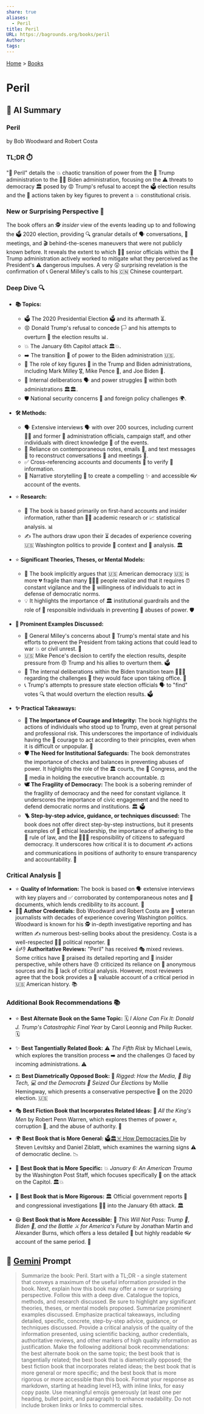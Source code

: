 ```yaml
---
share: true
aliases:
  - Peril
title: Peril
URL: https://bagrounds.org/books/peril
Author: 
tags: 
---
```

[Home](../index.md) > [Books](./index.md)  
# Peril  
## 🤖 AI Summary  
### Peril  
by Bob Woodward and Robert Costa  
  
### TL;DR ⏱️  
"🚨 Peril" details the 💥 chaotic transition of power from the 👴 Trump administration to the 👨‍💼 Biden administration, focusing on the ⚠️ threats to democracy 🏛️ posed by 😡 Trump's refusal to accept the 🗳️ election results and the 🦸 actions taken by key figures to prevent a 💥 constitutional crisis.  
  
### New or Surprising Perspective 🤔  
The book offers an 🕵️ *insider* view of the events leading up to and following the 🗳️ 2020 election, providing 🔍 granular details of 🗣️ conversations, 🤝 meetings, and 🎬 behind-the-scenes maneuvers that were not publicly known before. It reveals the extent to which 👨‍💼 senior officials within the 🎺 Trump administration actively worked to mitigate what they perceived as the President's ⚠️ dangerous impulses. A very 😲 surprising revelation is the confirmation of 📞 General Milley's calls to his 🇨🇳 Chinese counterpart.  
  
### Deep Dive 🔍  
  
* **📚 Topics:**  
    * 🗳️ The 2020 Presidential Election 🗳️ and its aftermath ⏳.  
    * 😡 Donald Trump's refusal to concede 🏳️ and his attempts to overturn 🔄 the election results 📊.  
    * 💥 The January 6th Capitol attack 🏛️💥.  
    * ➡️ The transition 🤝 of power to the Biden administration 🇺🇸.  
    * 🌟 The role of key figures 🔑 in the Trump and Biden administrations, including Mark Milley 🎖️, Mike Pence 🙏, and Joe Biden 👴.  
    * 🤔 Internal deliberations 🗣️ and power struggles 💪 within both administrations 🏛️🏛️.  
    * 🛡️ National security concerns 🚨 and foreign policy challenges 🌍.  
  
* **🛠️ Methods:**  
    * 🗣️ Extensive interviews 🗣️ with over 200 sources, including current 👨‍💼 and former 👴 administration officials, campaign staff, and other individuals with direct knowledge 🧠 of the events.  
    * 📝 Reliance on contemporaneous notes, emails 📧, and text messages 📝 to reconstruct conversations 💬 and meetings 🤝.  
    * ✅ Cross-referencing accounts and documents 📁 to verify 💯 information.  
    * 📖 Narrative storytelling 📖 to create a compelling ✨ and accessible 👓 account of the events.  
  
* ⭐ **Research:**  
    * 📖 The book is based primarily on first-hand accounts and insider information, rather than 🧑‍🎓 academic research or 📈 statistical analysis. 📊  
    * ✍️ The authors draw upon their ⏳ decades of experience covering 🇺🇸 Washington politics to provide 📰 context and 🧐 analysis. 🏛️  
  
* ⭐ **Significant Theories, Theses, or Mental Models:**  
    * 📖 The book implicitly argues that 🇺🇸 American democracy 🇺🇸 is more 💔 fragile than many 🧑‍🤝‍🧑 people realize and that it requires ⏰ constant vigilance and the 🙋 willingness of individuals to act in defense of democratic norms.  
    * 💡 It highlights the importance of 🏛️ institutional guardrails and the role of 👮 responsible individuals in preventing 🚫 abuses of power. 🛡️  
  
* **📢 Prominent Examples Discussed:**  
    * 🚨 General Milley's concerns about 🧠 Trump's mental state and his efforts to prevent the President from taking actions that could lead to war 💥 or civil unrest. 🚨  
    * 🇺🇸 Mike Pence's decision to certify the election results, despite pressure from 😠 Trump and his allies to overturn them. 🗳️  
    * 🏢 The internal deliberations within the Biden transition team 👥👥👥 regarding the challenges 🤔 they would face upon taking office. 💼  
    * 📞 Trump's attempts to pressure state election officials 🗣️ to "find" votes 🔍 that would overturn the election results. 🗳️  
  
* **✨ Practical Takeaways:**  
    * **🦸 The Importance of Courage and Integrity:** The book highlights the actions of individuals who stood up to Trump, even at great personal and professional risk. This underscores the importance of individuals having the 💪 courage to act according to their principles, even when it is difficult or unpopular. 🌟  
    * **🛡️ The Need for Institutional Safeguards:** The book demonstrates the importance of checks and balances in preventing abuses of power. It highlights the role of the 🏛️ courts, the 📜 Congress, and the 📰 media in holding the executive branch accountable. ⚖️  
    * **🕊️ The Fragility of Democracy:** The book is a sobering reminder of the fragility of democracy and the need for constant vigilance. It underscores the importance of civic engagement and the need to defend democratic norms and institutions. 🏛️ 🗳️  
    * **🪜 Step-by-step advice, guidance, or techniques discussed:** The book does not offer direct step-by-step instructions, but it presents examples of 🌟 ethical leadership, the importance of adhering to the 📜 rule of law, and the 🧑‍🤝‍🧑 responsibility of citizens to safeguard democracy. It underscores how critical it is to document ✍️ actions and communications in positions of authority to ensure transparency and accountability. 🔎  
  
### Critical Analysis 🧐  
* ⭐️ **Quality of Information:** The book is based on 🗣️ extensive interviews with key players and ✅ corroborated by contemporaneous notes and 📜 documents, which lends credibility to its account. 💯  
* 👨‍💼 **Author Credentials:** Bob Woodward and Robert Costa are 👴 veteran journalists with decades of experience covering Washington politics. Woodward is known for his 🕵️ in-depth investigative reporting and has written ✍️ numerous best-selling books about the presidency. Costa is a well-respected 👨‍💼 political reporter. 📰  
* 👍👎 **Authoritative Reviews:** "Peril" has received 🎭 mixed reviews. Some critics have 🙏 praised its detailed reporting and 🔑 insider perspective, while others have 😠 criticized its reliance on 🤫 anonymous sources and its 🤔 lack of critical analysis. However, most reviewers agree that the book provides a 💎 valuable account of a critical period in 🇺🇸 American history. 📚  
  
### Additional Book Recommendations 📚  
  
* ⭐ **Best Alternate Book on the Same Topic:** 🗓️ *I Alone Can Fix It: Donald J. Trump's Catastrophic Final Year* by Carol Leonnig and Philip Rucker. 🗓️  
  
* ✨ **Best Tangentially Related Book:** ⚠️ *The Fifth Risk* by Michael Lewis, which explores the transition process ➡️ and the challenges 😥 faced by incoming administrations. ⚠️  
  
* ⚖️ **Best Diametrically Opposed Book:** 🚩 *Rigged: How the Media, 📰 Big Tech, 💻 and the Democrats 💙 Seized Our Elections* by Mollie Hemingway, which presents a conservative perspective 🤔 on the 2020 election. 🇺🇸  
  
* 🎭 **Best Fiction Book that Incorporates Related Ideas:** 👑 *All the King's Men* by Robert Penn Warren, which explores themes of power ✊, corruption 👿, and the abuse of authority. 🚨  
  
* 🌍 **Best Book that is More General:** [🗳️🏛️☠️ How Democracies Die](./how-democracies-die.md) by Steven Levitsky and Daniel Ziblatt, which examines the warning signs ⚠️ of democratic decline. 📉  
  
* 🔎 **Best Book that is More Specific:** 💥 *January 6: An American Trauma* by the Washington Post Staff, which focuses specifically 🎯 on the attack on the Capitol. 🏛️💥  
  
* 🧐 **Best Book that is More Rigorous:** 🏛️ Official government reports 📜 and congressional investigations 🕵️‍♂️ into the January 6th attack. 🏛️  
  
* 😃 **Best Book that is More Accessible:** 📖 *This Will Not Pass: Trump 🤡, Biden 👴, and the Battle ⚔️ for America's Future* by Jonathan Martin and Alexander Burns, which offers a less detailed 🤏 but highly readable 👓 account of the same period. 📖  
  
## 💬 [Gemini](https://gemini.google.com) Prompt  
> Summarize the book: Peril. Start with a TL;DR - a single statement that conveys a maximum of the useful information provided in the book. Next, explain how this book may offer a new or surprising perspective. Follow this with a deep dive. Catalogue the topics, methods, and research discussed. Be sure to highlight any significant theories, theses, or mental models proposed. Summarize prominent examples discussed. Emphasize practical takeaways, including detailed, specific, concrete, step-by-step advice, guidance, or techniques discussed. Provide a critical analysis of the quality of the information presented, using scientific backing, author credentials, authoritative reviews, and other markers of high quality information as justification. Make the following additional book recommendations: the best alternate book on the same topic; the best book that is tangentially related; the best book that is diametrically opposed; the best fiction book that incorporates related ideas; the best book that is more general or more specific; and the best book that is more rigorous or more accessible than this book. Format your response as markdown, starting at heading level H3, with inline links, for easy copy paste. Use meaningful emojis generously (at least one per heading, bullet point, and paragraph) to enhance readability. Do not include broken links or links to commercial sites.